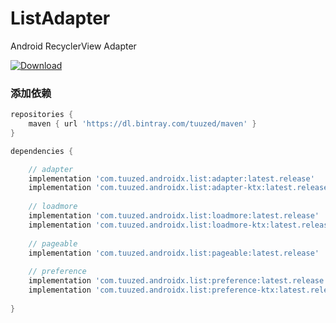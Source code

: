 # ListAdapter
Android RecyclerView Adapter

[ ![Download](https://api.bintray.com/packages/tuuzed/maven/com.tuuzed.androidx.list%3Aadapter/images/download.svg) ](https://bintray.com/tuuzed/maven/com.tuuzed.androidx.list%3Aadapter/_latestVersion)

### 添加依赖

``` groovy
repositories {
    maven { url 'https://dl.bintray.com/tuuzed/maven' }
}

dependencies {

    // adapter
    implementation 'com.tuuzed.androidx.list:adapter:latest.release'
    implementation 'com.tuuzed.androidx.list:adapter-ktx:latest.release'
    
    // loadmore
    implementation 'com.tuuzed.androidx.list:loadmore:latest.release'
    implementation 'com.tuuzed.androidx.list:loadmore-ktx:latest.release'
    
    // pageable
    implementation 'com.tuuzed.androidx.list:pageable:latest.release'
    
    // preference
    implementation 'com.tuuzed.androidx.list:preference:latest.release'
    implementation 'com.tuuzed.androidx.list:preference-ktx:latest.release'
    
}
```
